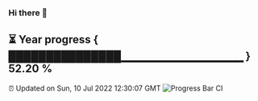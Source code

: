 ### Hi there 👋
⏳ Year progress { ███████████████▁▁▁▁▁▁▁▁▁▁▁▁▁▁▁ } 52.20 %
---
⏰ Updated on Sun, 10 Jul 2022 12:30:07 GMT
![Progress Bar CI](https://github.com/liununu/liununu/workflows/Progress%20Bar%20CI/badge.svg)
